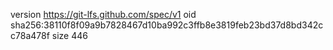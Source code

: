 version https://git-lfs.github.com/spec/v1
oid sha256:38110f8f09a9b7828467d10ba992c3ffb8e3819feb23bd37d8bd342cc78a478f
size 446

